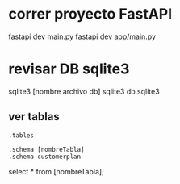 # correr proyecto FastAPI
fastapi dev main.py
fastapi dev app/main.py


# revisar DB sqlite3
sqlite3 [nombre archivo db]
sqlite3 db.sqlite3
## ver tablas
    .tables

    .schema [nombreTabla]
    .schema customerplan

select * from [nombreTabla];